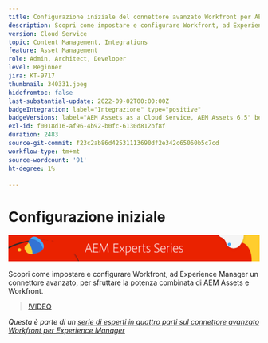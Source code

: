 ```yaml
---
title: Configurazione iniziale del connettore avanzato Workfront per AEM
description: Scopri come impostare e configurare Workfront, ad Experience Manager un connettore avanzato, per sfruttare la potenza combinata di AEM Assets e Workfront.
version: Cloud Service
topic: Content Management, Integrations
feature: Asset Management
role: Admin, Architect, Developer
level: Beginner
jira: KT-9717
thumbnail: 340331.jpeg
hidefromtoc: false
last-substantial-update: 2022-09-02T00:00:00Z
badgeIntegration: label="Integrazione" type="positive"
badgeVersions: label="AEM Assets as a Cloud Service, AEM Assets 6.5" before-title="false"
exl-id: f0018d16-af96-4b92-b0fc-6130d812bf8f
duration: 2483
source-git-commit: f23c2ab86d42531113690df2e342c65060b5c7cd
workflow-type: tm+mt
source-wordcount: '91'
ht-degree: 1%

---
```


# Configurazione iniziale

![Serie di esperti AEM](./assets/banner.png)

Scopri come impostare e configurare Workfront, ad Experience Manager un connettore avanzato, per sfruttare la potenza combinata di AEM Assets e Workfront.

>[!VIDEO](https://video.tv.adobe.com/v/340331?quality=12&learn=on)

_Questa è parte di un [serie di esperti in quattro parti sul connettore avanzato Workfront per Experience Manager](./overview.md)_
